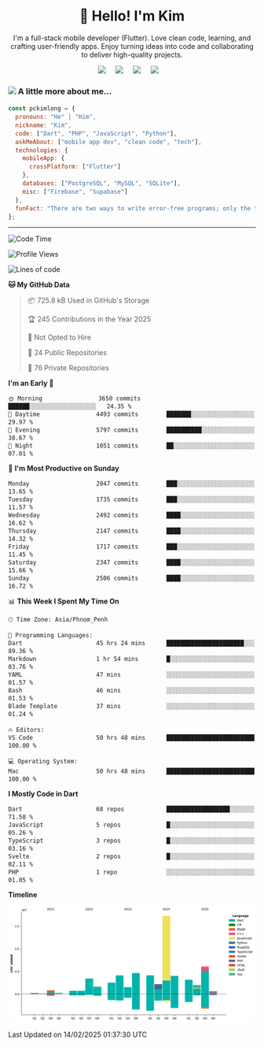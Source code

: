 <h1 align="center">👋 Hello! I'm Kim</h1>

<p align="center">
   I'm a full-stack mobile developer (Flutter). Love clean code, learning, and crafting user-friendly apps. Enjoy turning ideas into code and collaborating to deliver high-quality projects.
</p>

<p align="center">
  <a href="mailto:pochkimlong88@gmail.com"><img src="https://img.shields.io/badge/gmail-%23D14836.svg?&style=for-the-badge&logo=gmail&logoColor=white" /></a>&nbsp;&nbsp;&nbsp;&nbsp;
  <a href="https://t.me/pochkimlong/"><img src="https://img.shields.io/badge/telegram-%230077B5.svg?&style=for-the-badge&logo=telegram&logoColor=white" /></a>&nbsp;&nbsp;&nbsp;&nbsp;
  <a href="https://www.youtube.com/@PochKimlong/"><img src="https://img.shields.io/badge/youtube-%23dc2743.svg?&style=for-the-badge&logo=youtube&logoColor=white" /></a>&nbsp;&nbsp;&nbsp;&nbsp;
  <a href="https://www.tiktok.com/@pckimlong/"><img src="https://img.shields.io/badge/tiktok-%23000000.svg?&style=for-the-badge&logo=tiktok&logoColor=white" /></a>&nbsp;&nbsp;&nbsp;&nbsp;
</p>

### <img src="https://media.giphy.com/media/VgCDAzcKvsR6OM0uWg/giphy.gif" width="50"> A little more about me...  

```javascript
const pckimlong = {
  pronouns: "He" | "Him",
  nickname: "Kim",
  code: ["Dart", "PHP", "JavaScript", "Python"],
  askMeAbout: ["mobile app dev", "clean code", "tech"],
  technologies: {
    mobileApp: {
      crossPlatform: ["Flutter"]
    },
    databases: ["PostgreSQL", "MySQL", "SQLite"],
    misc: ["Firebase", "Supabase"]
  },
  funFact: "There are two ways to write error-free programs; only the third one works."
};
```
---

<!--START_SECTION:waka-->
![Code Time](http://img.shields.io/badge/Code%20Time-1%2C071%20hrs%2033%20mins-blue)

![Profile Views](http://img.shields.io/badge/Profile%20Views-0-blue)

![Lines of code](https://img.shields.io/badge/From%20Hello%20World%20I%27ve%20Written-31.7%20million%20lines%20of%20code-blue)

**🐱 My GitHub Data** 

> 📦 725.8 kB Used in GitHub's Storage 
 > 
> 🏆 245 Contributions in the Year 2025
 > 
> 🚫 Not Opted to Hire
 > 
> 📜 24 Public Repositories 
 > 
> 🔑 76 Private Repositories 
 > 
**I'm an Early 🐤** 

```text
🌞 Morning                3650 commits        ██████░░░░░░░░░░░░░░░░░░░   24.35 % 
🌆 Daytime                4493 commits        ███████░░░░░░░░░░░░░░░░░░   29.97 % 
🌃 Evening                5797 commits        ██████████░░░░░░░░░░░░░░░   38.67 % 
🌙 Night                  1051 commits        ██░░░░░░░░░░░░░░░░░░░░░░░   07.01 % 
```
📅 **I'm Most Productive on Sunday** 

```text
Monday                   2047 commits        ███░░░░░░░░░░░░░░░░░░░░░░   13.65 % 
Tuesday                  1735 commits        ███░░░░░░░░░░░░░░░░░░░░░░   11.57 % 
Wednesday                2492 commits        ████░░░░░░░░░░░░░░░░░░░░░   16.62 % 
Thursday                 2147 commits        ████░░░░░░░░░░░░░░░░░░░░░   14.32 % 
Friday                   1717 commits        ███░░░░░░░░░░░░░░░░░░░░░░   11.45 % 
Saturday                 2347 commits        ████░░░░░░░░░░░░░░░░░░░░░   15.66 % 
Sunday                   2506 commits        ████░░░░░░░░░░░░░░░░░░░░░   16.72 % 
```


📊 **This Week I Spent My Time On** 

```text
🕑︎ Time Zone: Asia/Phnom_Penh

💬 Programming Languages: 
Dart                     45 hrs 24 mins      ██████████████████████░░░   89.36 % 
Markdown                 1 hr 54 mins        █░░░░░░░░░░░░░░░░░░░░░░░░   03.76 % 
YAML                     47 mins             ░░░░░░░░░░░░░░░░░░░░░░░░░   01.57 % 
Bash                     46 mins             ░░░░░░░░░░░░░░░░░░░░░░░░░   01.53 % 
Blade Template           37 mins             ░░░░░░░░░░░░░░░░░░░░░░░░░   01.24 % 

🔥 Editors: 
VS Code                  50 hrs 48 mins      █████████████████████████   100.00 % 

💻 Operating System: 
Mac                      50 hrs 48 mins      █████████████████████████   100.00 % 
```

**I Mostly Code in Dart** 

```text
Dart                     68 repos            ██████████████████░░░░░░░   71.58 % 
JavaScript               5 repos             █░░░░░░░░░░░░░░░░░░░░░░░░   05.26 % 
TypeScript               3 repos             █░░░░░░░░░░░░░░░░░░░░░░░░   03.16 % 
Svelte                   2 repos             █░░░░░░░░░░░░░░░░░░░░░░░░   02.11 % 
PHP                      1 repo              ░░░░░░░░░░░░░░░░░░░░░░░░░   01.05 % 
```



**Timeline**

![Lines of Code chart](https://raw.githubusercontent.com/pckimlong/pckimlong/main/assets/bar_graph.png)


 Last Updated on 14/02/2025 01:37:30 UTC
<!--END_SECTION:waka-->

<!---
PochKimlong/PochKimlong is a ✨ special ✨ repository because its `README.md` (this file) appears on your GitHub profile.
You can click the Preview link to take a look at your changes.
--->
